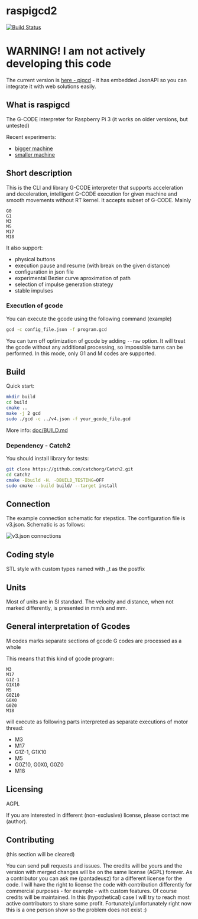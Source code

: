 # raspigcd2

[![Build Status](https://travis-ci.org/pantadeusz/raspigcd.svg?branch=master)](https://travis-ci.org/pantadeusz/raspigcd)

# WARNING! I am not actively developing this code

The current version is [here - pigcd](https://codeberg.org/frezia/pigcd) - it has embedded JsonAPI so you can integrate it with web solutions easily.

## What is raspigcd

The G-CODE interpreter for Raspberry Pi 3 (it works on older versions, but untested)

Recent experiments: 
 * [bigger machine](https://www.youtube.com/watch?v=A7HaYQWpmmg)
 * [smaller machine](https://www.youtube.com/watch?v=AFNFixXfOOk)

## Short description

This is the CLI and library G-CODE interpreter that supports acceleration and deceleration, 
intelligent G-CODE execution for given machine 
and smooth movements without RT kernel. It accepts subset of G-CODE. Mainly

```gcode
G0
G1
M3
M5
M17
M18
```

It also support:

* physical buttons
* execution pause and resume (with break on the given distance)
* configuration in json file
* experimental Bezier curve aproximation of path
* selection of impulse generation strategy
* stable impulses

### Execution of gcode

You can execute the gcode using the following command (example)

```bash
gcd -c config_file.json -f program.gcd
```

You can turn off optimization of gcode by adding ```--raw``` option. It will treat the gcode
without any additional processing, so impossible turns can be performed. In this
mode, only G1 and M codes are supported.

## Build

Quick start:

```bash
mkdir build
cd build
cmake ..
make -j 2 gcd
sudo ./gcd -c ../v4.json -f your_gcode_file.gcd
```

More info: [doc/BUILD.md](doc/BUILD.md)

### Dependency - Catch2

You should install library for tests:

```bash
git clone https://github.com/catchorg/Catch2.git
cd Catch2
cmake -Bbuild -H. -DBUILD_TESTING=OFF
sudo cmake --build build/ --target install
```

## Connection

The example connection schematic for stepstics. The configuration file is v3.json. Schematic is as follows:

![v3.json connections](connection-v3-json.png)


## Coding style

STL style with custom types named with _t as the postfix

## Units

Most of units are in SI standard. 
The velocity and distance, when not marked differently, 
is presented in mm/s and mm.

## General interpretation of Gcodes

M codes marks separate sections of gcode
G codes are processed as a whole

This means that this kind of gcode program:

```gcode
M3
M17
G1Z-1
G1X10
M5
G0Z10
G0X0
G0Z0
M18
```

will  execute as following parts interpreted as separate executions of motor thread:

 * M3
 * M17
 * G1Z-1, G1X10
 * M5
 * G0Z10, G0X0, G0Z0
 * M18

## Licensing

AGPL

If you are interested in different (non-exclusive) license, please contact me (author).

## Contributing

(this section will be cleared)

You can send pull requests and issues. The credits will be yours and the 
version with merged changes will be on the same license (AGPL) forever. As a 
contributor you can ask me (pantadeusz) for a different license for the 
code.
I will have the right to license the code with contribution differently for commercial 
purposes - for example - with custom features. Of course credits will be maintained. In this (hypothetical) case I will try to reach most active contributors to share some profit. Fortunately/unfortunately right now this is a one person show so the problem does not exist :)
